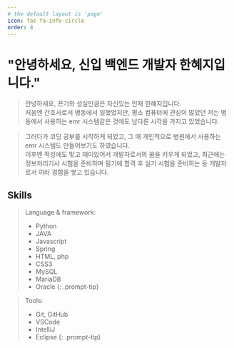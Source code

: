 ```yaml
---
# the default layout is 'page'
icon: fas fa-info-circle
order: 4
---
```


# "안녕하세요, 신입 백엔드 개발자 한혜지입니다."

> 안녕하세요, 끈기와 성실만큼은 자신있는 인재 한혜지입니다.  
> 처음엔 간호사로서 병동에서 일했었지만, 평소 컴퓨터에 관심이 많았던 저는 병동에서 사용하는 emr 시스템같은
> 것에도 남다른 시각을 가지고 있었습니다.  

> 그러다가 코딩 공부를 시작하게 되었고, 그 때 개인적으로 병원에서 사용하는 emr 시스템도 만들어보기도 하였습니다.  
> 이후엔 적성에도 맞고 재미있어서 개발자로서의 꿈을 키우게 되었고, 최근에는 정보처리기사 시험을 준비하며 필기에 
> 합격 후 실기 시험을 준비하는 등 개발자로서 여러 경험을 쌓고 있습니다.  

## Skills
> Language & framework:
> - Python
> - JAVA
> - Javascript
> - Spring
> - HTML, php
> - CSS3
> - MySQL
> - MariaDB
> - Oracle
{: .prompt-tip}

> Tools:
> - Git, GitHub
> - VSCode
> - IntelliJ
> - Eclipse
{: .prompt-tip}  
